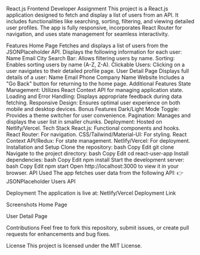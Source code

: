React.js Frontend Developer Assignment
This project is a React.js application designed to fetch and display a list of users from an API. It includes functionalities like searching, sorting, filtering, and viewing detailed user profiles. The app is fully responsive, incorporates React Router for navigation, and uses state management for seamless interactivity.

Features
Home Page
Fetches and displays a list of users from the JSONPlaceholder API.
Displays the following information for each user:
Name
Email
City
Search Bar: Allows filtering users by name.
Sorting: Enables sorting users by name (A-Z, Z-A).
Clickable Users: Clicking on a user navigates to their detailed profile page.
User Detail Page
Displays full details of a user:
Name
Email
Phone
Company Name
Website
Includes a "Go Back" button for returning to the home page.
Additional Features
State Management: Utilizes React Context API for managing application state.
Loading and Error Handling: Displays appropriate feedback during data fetching.
Responsive Design: Ensures optimal user experience on both mobile and desktop devices.
Bonus Features
Dark/Light Mode Toggle: Provides a theme switcher for user convenience.
Pagination: Manages and displays the user list in smaller chunks.
Deployment: Hosted on Netlify/Vercel.
Tech Stack
React.js: Functional components and hooks.
React Router: For navigation.
CSS/Tailwind/Material-UI: For styling.
React Context API/Redux: For state management.
Netlify/Vercel: For deployment.
Installation and Setup
Clone the repository:
bash
Copy
Edit
git clone <repository-link>
Navigate to the project directory:
bash
Copy
Edit
cd react-user-app
Install dependencies:
bash
Copy
Edit
npm install
Start the development server:
bash
Copy
Edit
npm start
Open http://localhost:3000 to view it in your browser.
API Used
The app fetches user data from the following API: 👉 JSONPlaceholder Users API

Deployment
The application is live at: Netlify/Vercel Deployment Link

Screenshots
Home Page


User Detail Page


Contributions
Feel free to fork this repository, submit issues, or create pull requests for enhancements and bug fixes.

License
This project is licensed under the MIT License.
